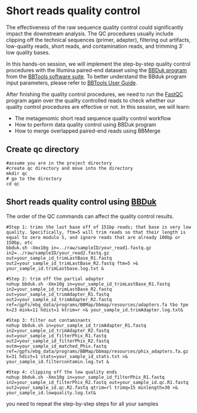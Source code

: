 # Short reads quality control
The effectiveness of the raw sequence quality control could significantly impact the downstream analysis. The QC procedures usually include clipping off the technical sequences (primer, adapter), filtering out artifacts, low-quality reads, short reads, and contamination reads, and trimming 3’ low quality bases.  

In this hands-on session, we will implement  the  step-by-step quality control procedures with the Illumina paired-end dataset using the [BBDuk program](https://jgi.doe.gov/data-and-tools/bbtools/bb-tools-user-guide/bbduk-guide/) from the [BBTools software suite](https://jgi.doe.gov/data-and-tools/bbtools/). To better understand the BBduk program input parameters, please refer to [BBTools User Guide](https://jgi.doe.gov/data-and-tools/bbtools/bb-tools-user-guide/).

After finishing the quality control procedures, we need to run the [FastQC](https://www.bioinformatics.babraham.ac.uk/projects/fastqc/) program again over the quality controlled reads to check whether our quality control procedures are effective or not. In this session, we will learn:

* The metagenomic short read sequence quality control workflow  
* How to perform data quality control using BBDuk program  
* How to merge overlapped paired-end reads using BBMerge
## Create qc directory  
```
#assume you are in the project directory
#create qc directory and move into the directory
mkdir qc
# go to the directory
cd qc
```
## Short reads quality control using [BBDuk](https://jgi.doe.gov/data-and-tools/bbtools/bb-tools-user-guide/bbduk-guide/)
The order of the QC commands can affect the quality control results. 
```
#Step 1: trims the last base off of 151bp reads; that base is very low quality. Specifically, ftm=5 will trim reads so that their length is equal to zero modulo 5, and ignore reads that are already 100bp or 150bp, etc
bbduk.sh -Xmx10g in=../raw/sampleID/your_read1.fastq.gz in2=../raw/sampleID/your_read2.fastq.gz  out=your_sample_id_trimLastBase_R1.fastq out2=your_sample_id_trimLastBase_R2.fastq ftm=5 >& your_sample_id.trimLastbase.log.txt &

#Step 2: trim off the partial adapter
nohup bbduk.sh -Xmx10g in=your_sample_id_trimLastBase_R1.fastq in2=your_sample_id_trimLastBase_R2.fastq out=your_sample_id_trimAdapter_R1.fastq out2=your_sample_id_trimAdapter_R2.fastq ref=/gpfs/ebg_data/programs/BBMap/bbmap/resources/adapters.fa tbo tpe k=23 mink=11 hdist=1 ktrim=r >& your_sample_id.trimAdapter.log.txt&

#Step 3: filter out contaminants
nohup bbduk.sh in=your_sample_id_trimAdapter_R1.fastq in2=your_sample_id_trimAdapter_R2.fastq out=your_sample_id_filterPhix_R1.fastq out2=your_sample_id_filterPhix_R2.fastq outm=your_sample_id_matched_Phix.fastq ref=/gpfs/ebg_data/programs/BBMap/bbmap/resources/phix_adapters.fa.gz k=31 hdist=1 stats=your_sample_id_stats.txt >& your_sample_id.filtercontamin.log.txt &

#Step 4: clipping off the low quality ends
nohup bbduk.sh -Xmx10g in=your_sample_id_filterPhix_R1.fastq in2=your_sample_id_filterPhix_R2.fastq out=your_sample_id.qc.R1.fastq out2=your_sample_id.qc.R2.fastq qtrim=rl trimq=15 minlength=30 >& your_sample_id.lowquality.log.txt&
```
you need to repeat the step-by-step steps for all your samples
